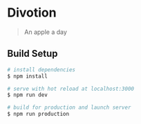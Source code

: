 # Divotion

> An apple a day

## Build Setup

```bash
# install dependencies
$ npm install

# serve with hot reload at localhost:3000
$ npm run dev

# build for production and launch server
$ npm run production
```